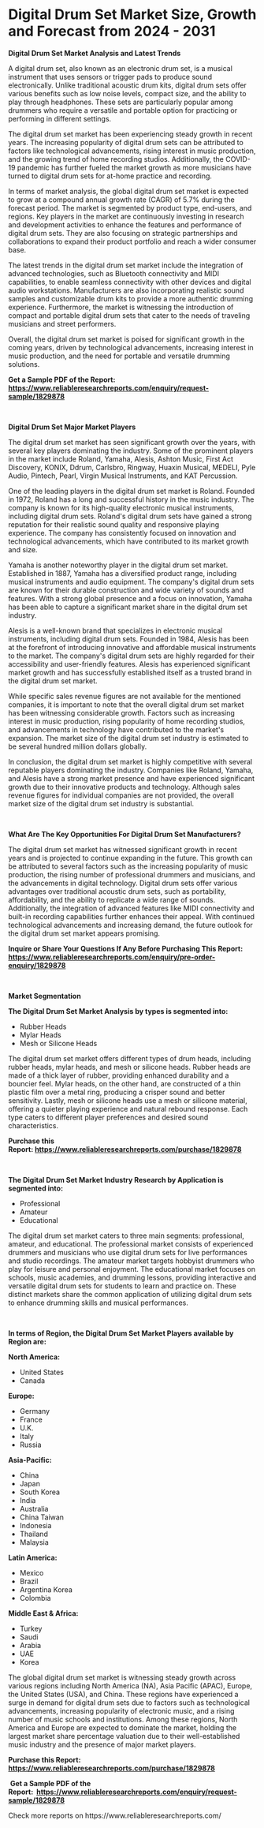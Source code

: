 <p><h1>Digital Drum Set Market Size, Growth and Forecast from 2024 - 2031</h1></p><p><strong>Digital Drum Set Market Analysis and Latest Trends</strong></p>
<p><p>A digital drum set, also known as an electronic drum set, is a musical instrument that uses sensors or trigger pads to produce sound electronically. Unlike traditional acoustic drum kits, digital drum sets offer various benefits such as low noise levels, compact size, and the ability to play through headphones. These sets are particularly popular among drummers who require a versatile and portable option for practicing or performing in different settings.</p><p>The digital drum set market has been experiencing steady growth in recent years. The increasing popularity of digital drum sets can be attributed to factors like technological advancements, rising interest in music production, and the growing trend of home recording studios. Additionally, the COVID-19 pandemic has further fueled the market growth as more musicians have turned to digital drum sets for at-home practice and recording.</p><p>In terms of market analysis, the global digital drum set market is expected to grow at a compound annual growth rate (CAGR) of 5.7% during the forecast period. The market is segmented by product type, end-users, and regions. Key players in the market are continuously investing in research and development activities to enhance the features and performance of digital drum sets. They are also focusing on strategic partnerships and collaborations to expand their product portfolio and reach a wider consumer base.</p><p>The latest trends in the digital drum set market include the integration of advanced technologies, such as Bluetooth connectivity and MIDI capabilities, to enable seamless connectivity with other devices and digital audio workstations. Manufacturers are also incorporating realistic sound samples and customizable drum kits to provide a more authentic drumming experience. Furthermore, the market is witnessing the introduction of compact and portable digital drum sets that cater to the needs of traveling musicians and street performers.</p><p>Overall, the digital drum set market is poised for significant growth in the coming years, driven by technological advancements, increasing interest in music production, and the need for portable and versatile drumming solutions.</p></p>
<p><strong>Get a Sample PDF of the Report:&nbsp; <a href="https://www.reliableresearchreports.com/enquiry/request-sample/1829878">https://www.reliableresearchreports.com/enquiry/request-sample/1829878</a></strong></p>
<p>&nbsp;</p>
<p><strong>Digital Drum Set Major Market Players</strong></p>
<p><p>The digital drum set market has seen significant growth over the years, with several key players dominating the industry. Some of the prominent players in the market include Roland, Yamaha, Alesis, Ashton Music, First Act Discovery, KONIX, Ddrum, Carlsbro, Ringway, Huaxin Musical, MEDELI, Pyle Audio, Pintech, Pearl, Virgin Musical Instruments, and KAT Percussion.</p><p>One of the leading players in the digital drum set market is Roland. Founded in 1972, Roland has a long and successful history in the music industry. The company is known for its high-quality electronic musical instruments, including digital drum sets. Roland's digital drum sets have gained a strong reputation for their realistic sound quality and responsive playing experience. The company has consistently focused on innovation and technological advancements, which have contributed to its market growth and size.</p><p>Yamaha is another noteworthy player in the digital drum set market. Established in 1887, Yamaha has a diversified product range, including musical instruments and audio equipment. The company's digital drum sets are known for their durable construction and wide variety of sounds and features. With a strong global presence and a focus on innovation, Yamaha has been able to capture a significant market share in the digital drum set industry.</p><p>Alesis is a well-known brand that specializes in electronic musical instruments, including digital drum sets. Founded in 1984, Alesis has been at the forefront of introducing innovative and affordable musical instruments to the market. The company's digital drum sets are highly regarded for their accessibility and user-friendly features. Alesis has experienced significant market growth and has successfully established itself as a trusted brand in the digital drum set market.</p><p>While specific sales revenue figures are not available for the mentioned companies, it is important to note that the overall digital drum set market has been witnessing considerable growth. Factors such as increasing interest in music production, rising popularity of home recording studios, and advancements in technology have contributed to the market's expansion. The market size of the digital drum set industry is estimated to be several hundred million dollars globally.</p><p>In conclusion, the digital drum set market is highly competitive with several reputable players dominating the industry. Companies like Roland, Yamaha, and Alesis have a strong market presence and have experienced significant growth due to their innovative products and technology. Although sales revenue figures for individual companies are not provided, the overall market size of the digital drum set industry is substantial.</p></p>
<p>&nbsp;</p>
<p><strong>What Are The Key Opportunities For Digital Drum Set Manufacturers?</strong></p>
<p><p>The digital drum set market has witnessed significant growth in recent years and is projected to continue expanding in the future. This growth can be attributed to several factors such as the increasing popularity of music production, the rising number of professional drummers and musicians, and the advancements in digital technology. Digital drum sets offer various advantages over traditional acoustic drum sets, such as portability, affordability, and the ability to replicate a wide range of sounds. Additionally, the integration of advanced features like MIDI connectivity and built-in recording capabilities further enhances their appeal. With continued technological advancements and increasing demand, the future outlook for the digital drum set market appears promising.</p></p>
<p><strong>Inquire or Share Your Questions If Any Before Purchasing This Report: <a href="https://www.reliableresearchreports.com/enquiry/pre-order-enquiry/1829878">https://www.reliableresearchreports.com/enquiry/pre-order-enquiry/1829878</a></strong></p>
<p>&nbsp;</p>
<p><strong>Market Segmentation</strong></p>
<p><strong>The Digital Drum Set Market Analysis by types is segmented into:</strong></p>
<p><ul><li>Rubber Heads</li><li>Mylar Heads</li><li>Mesh or Silicone Heads</li></ul></p>
<p><p>The digital drum set market offers different types of drum heads, including rubber heads, mylar heads, and mesh or silicone heads. Rubber heads are made of a thick layer of rubber, providing enhanced durability and a bouncier feel. Mylar heads, on the other hand, are constructed of a thin plastic film over a metal ring, producing a crisper sound and better sensitivity. Lastly, mesh or silicone heads use a mesh or silicone material, offering a quieter playing experience and natural rebound response. Each type caters to different player preferences and desired sound characteristics.</p></p>
<p><strong>Purchase this Report:&nbsp;<a href="https://www.reliableresearchreports.com/purchase/1829878">https://www.reliableresearchreports.com/purchase/1829878</a></strong></p>
<p>&nbsp;</p>
<p><strong>The Digital Drum Set Market Industry Research by Application is segmented into:</strong></p>
<p><ul><li>Professional</li><li>Amateur</li><li>Educational</li></ul></p>
<p><p>The digital drum set market caters to three main segments: professional, amateur, and educational. The professional market consists of experienced drummers and musicians who use digital drum sets for live performances and studio recordings. The amateur market targets hobbyist drummers who play for leisure and personal enjoyment. The educational market focuses on schools, music academies, and drumming lessons, providing interactive and versatile digital drum sets for students to learn and practice on. These distinct markets share the common application of utilizing digital drum sets to enhance drumming skills and musical performances.</p></p>
<p>&nbsp;</p>
<p><strong>In terms of Region, the Digital Drum Set Market Players available by Region are:</strong></p>
<p>
    <p> <strong> North America: </strong>
        <ul>
            <li>United States</li>
            <li>Canada</li>
        </ul>
        </p> 
    <p> <strong> Europe: </strong>
        <ul>
            <li>Germany</li>
            <li>France</li>
            <li>U.K.</li>
            <li>Italy</li>
            <li>Russia</li>
        </ul>
        </p> 
    <p> <strong> Asia-Pacific: </strong>
        <ul>
            <li>China</li>
            <li>Japan</li>
            <li>South Korea</li>
            <li>India</li>
            <li>Australia</li>
            <li>China Taiwan</li>
            <li>Indonesia</li>
            <li>Thailand</li>
            <li>Malaysia</li>
        </ul>
        </p> 
    <p> <strong> Latin America: </strong>
        <ul>
            <li>Mexico</li>
            <li>Brazil</li>
            <li>Argentina Korea</li>
            <li>Colombia</li>
        </ul>
        </p> 
    <p> <strong> Middle East & Africa: </strong>
        <ul>
            <li>Turkey</li>
            <li>Saudi</li>
            <li>Arabia</li>
            <li>UAE</li>
            <li>Korea</li>
        </ul>
    </p>
    </p>
<p><p>The global digital drum set market is witnessing steady growth across various regions including North America (NA), Asia Pacific (APAC), Europe, the United States (USA), and China. These regions have experienced a surge in demand for digital drum sets due to factors such as technological advancements, increasing popularity of electronic music, and a rising number of music schools and institutions. Among these regions, North America and Europe are expected to dominate the market, holding the largest market share percentage valuation due to their well-established music industry and the presence of major market players.</p></p>
<p><strong>Purchase this Report: <a href="https://www.reliableresearchreports.com/purchase/1829878">https://www.reliableresearchreports.com/purchase/1829878</a></strong></p>
<p>&nbsp;<strong>Get a Sample PDF of the Report:&nbsp;&nbsp;<a href="https://www.reliableresearchreports.com/enquiry/request-sample/1829878">https://www.reliableresearchreports.com/enquiry/request-sample/1829878</a></strong></p>
<p><strong></strong></p>
<p>Check more reports on https://www.reliableresearchreports.com/</p>